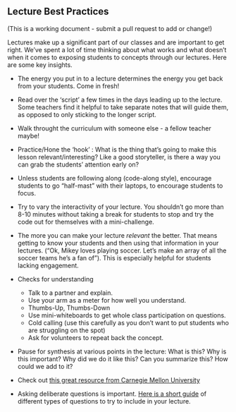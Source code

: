 ## Lecture Best Practices

(This is a working document - submit a pull request to add or change!)

Lectures make up a significant part of our classes and are important to get right. We’ve spent a lot of time thinking about what works and what doesn’t when it comes to exposing students to concepts through our lectures. Here are some key insights.

+ The energy you put in to a lecture determines the energy you get back from your students. Come in fresh!
+ Read over the ‘script’ a few times in the days leading up to the lecture. Some teachers find it helpful to take separate notes that will guide them, as opposed to only sticking to the longer script.
+ Walk throught the curriculum with someone else - a fellow teacher maybe!
+ Practice/Hone the ‘hook’ : What is the thing that’s going to make this lesson relevant/interesting? Like a good storyteller, is there a way you can grab the students’ attention early on?
+ Unless students are following along (code-along style), encourage students to go “half-mast” with their laptops, to encourage students to focus.
+ Try to vary the interactivity of your lecture. You shouldn’t go more than 8-10 minutes without taking a break for students to stop and try the code out for themselves with a mini-challenge.
+ The more you can make your lecture *relevant* the better. That means getting to know your students and then using that information in your lectures. (“Ok, Mikey loves playing soccer. Let’s make an array of all the soccer teams he’s a fan of”). This is especially helpful for students lacking engagement.
+ Checks for understanding
	+ Talk to a partner and explain.
	+ Use your arm as a meter for how well you understand.
	+ Thumbs-Up, Thumbs-Down
	+ Use mini-whiteboards to get whole class participation on questions.
	+ Cold calling (use this carefully as you don’t want to put students who are struggling on the spot)
	+ Ask for volunteers to repeat back the concept. 

+ Pause for synthesis at various points in the lecture:
What is this? Why is this important? Why did we do it like this? Can you summarize this? How could we add to it?

+ Check out [this great resource from Carnegie Mellon University](http://www.cmu.edu/teaching/designteach/teach/instructionalstrategies/lectures.html)

+ Asking deliberate questions is important. [Here is a short guide](http://medicine.wright.edu/sites/default/files/page/attachments/QuestionTemplates.pdf) of different types of questions to try to include in your lecture.


